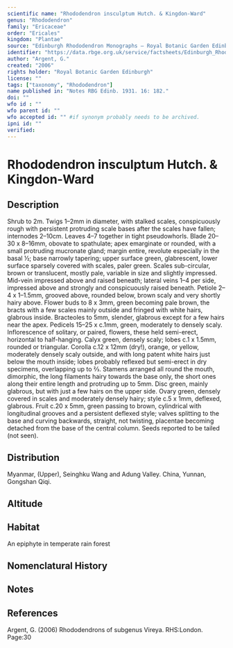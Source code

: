 ```yaml
---
scientific name: "Rhododendron insculptum Hutch. & Kingdon-Ward"
genus: "Rhododendron"
family: "Ericaceae"
order: "Ericales"
kingdom: "Plantae"
source: "Edinburgh Rhododendron Monographs – Royal Botanic Garden Edinburgh"
identifier: "https://data.rbge.org.uk/service/factsheets/Edinburgh_Rhododendron_Monographs.xhtml"
author: "Argent, G."
created: "2006"
rights holder: "Royal Botanic Garden Edinburgh"
license: ""
tags: ["taxonomy", "Rhododendron"]
name published in: "Notes RBG Edinb. 1931. 16: 182."
doi: ""
wfo id : ""
wfo parent id: ""
wfo accepted id: "" #if synonym probably needs to be archived.                      
ipni id: ""
verified:
---
```


                       

# Rhododendron insculptum Hutch. & Kingdon-Ward

## Description
Shrub to 2m. Twigs 1–2mm in diameter, with stalked scales, conspicuously rough with persistent protruding scale bases after the scales have fallen; internodes 2–10cm. Leaves 4–7 together in tight pseudowhorls. Blade 20–30 x 8–16mm, obovate to spathulate; apex emarginate or rounded, with a small protruding mucronate gland; margin entire, revolute especially in the basal ½; base narrowly tapering; upper surface green, glabrescent, lower surface sparsely covered with scales, paler green. Scales sub-circular, brown or translucent, mostly pale, variable in size and slightly impressed. Mid-vein impressed above and raised beneath; lateral veins 1–4 per side, impressed above and strongly and conspicuously raised beneath. Petiole 2–4 x 1–1.5mm, grooved above, rounded below, brown scaly and very shortly hairy above. Flower buds to 8 x 3mm, green becoming pale brown, the bracts with a few scales mainly outside and fringed with white hairs, glabrous inside. Bracteoles to 5mm, slender, glabrous except for a few hairs near the apex. Pedicels 15–25 x c.1mm, green, moderately to densely scaly. Inflorescence of solitary, or paired, flowers, these held semi-erect, horizontal to half-hanging. Calyx green, densely scaly; lobes c.1 x 1.5mm, rounded or triangular. Corolla c.12 x 12mm (dry!), orange, or yellow, moderately densely scaly outside, and with long patent white hairs just below the mouth inside; lobes probably reflexed but semi-erect in dry specimens, overlapping up to 2⁄3. Stamens arranged all round the mouth, dimorphic, the long filaments hairy towards the base only, the short ones along their entire length and protruding up to 5mm. Disc green, mainly glabrous, but with just a few hairs on the upper side. Ovary green, densely covered in scales and moderately densely hairy; style c.5 x 1mm, deflexed, glabrous. Fruit c.20 x 5mm, green passing to brown, cylindrical with longitudinal grooves and a persistent deflexed style; valves splitting to the base and curving backwards, straight, not twisting, placentae becoming detached from the base of the central column. Seeds reported to be tailed (not seen).

## Distribution
Myanmar, (Upper), Seinghku Wang and Adung Valley. China, Yunnan, Gongshan Qiqi.

## Altitude


## Habitat
An epiphyte in temperate rain forest

## Nomenclatural History

                       
## Notes


## References

Argent, G. (2006) Rhododendrons of subgenus Vireya. RHS:London. Page:30
